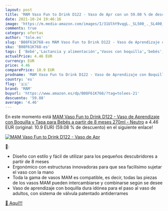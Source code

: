 ```yaml
---
layout: post
title: 'MAM Vaso Fun to Drink D122 - Vaso de Apr con un 59.08 % de descuento'
date: 2021-10-24 19:46:16
image: 'https://m.media-amazon.com/images/I/31UlhY9vqgL._SL500_._SL400_.jpg'
comments: true
category: ofertas
author: 'tole.es'
slug: 'B08F61K768-es MAM Vaso Fun to Drink D122 - Vaso de Aprendizaje con...'
sku: 'B08F61K768-es'
tags: [ 'Bebé','Lactancia y alimentación','Vasos con boquilla','bebés','mam', ]
actualPrice: 4.46 EUR
currency: EUR
price: 4.46
comparePrice: 10.9 EUR
prodname: 'MAM Vaso Fun to Drink D122 - Vaso de Aprendizaje con Boquilla y Tapa para Bebés a partir de 8 meses 270ml - Neutro'
country: 'es'
flag: '🇪🇸'
brand: 'MAM'
buyurl: 'https://www.amazon.es/dp/B08F61K768/?tag=tolees-21'
descuento: '59.08'
average: '4.46'
---
```


En este momento está [MAM Vaso Fun to Drink D122 - Vaso de Aprendizaje con Boquilla y Tapa para Bebés a partir de 8 meses 270ml - Neutro](https://www.amazon.es/dp/B08F61K768/?tag=tolees-21) a 4.46 EUR (original: 10.9 EUR) (59.08 %  de descuento) en el siguiente enlace!

[![MAM Vaso Fun to Drink D122 - Vaso de Apr](https://m.media-amazon.com/images/I/31UlhY9vqgL._SL500_._SL400_.jpg)](https://www.amazon.es/dp/B08F61K768/?tag=tolees-21)

🔎:

- Diseño con estilo y fácil de utilizar para los pequeños descubridores a partir de 8 meses
- Ergonómico con estructuras innovadoras para que sea facilísimo sujetar el vaso con la mano
- Toda la gama de vasos MAM es compatible, es decir, todas las piezas de los vasos MAM pueden intercambiarse y combinarse según se desee
- Vaso de aprendizaje con boquilla dura idónea para el paso al vaso de adultos, con sistema de válvula patentado antiderrames

[🛒 Aquí!!!](https://www.amazon.es/dp/B08F61K768/?tag=tolees-21)
